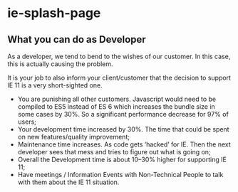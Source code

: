 # ie-splash-page

## What you can do as Developer

As a developer, we tend to bend to the wishes of our customer. In this case, this is actually causing the problem.

It is your job to also inform your client/customer that the decision to support IE 11 is a very short-sighted one.

- You are punishing all other customers. Javascript would need to be compiled to ES5 instead of ES 6 which increases the bundle size in some cases by 30%. So a significant performance decrease for 97% of users;
- Your development time increased by 30%. The time that could be spent on new features/quality improvement;
- Maintenance time increases. As code gets ‘hacked’ for IE. Then the next developer sees that mess and tries to figure out what is going on;
- Overall the Development time is about 10–30% higher for supporting IE 11;
- Have meetings / Information Events with Non-Technical People to talk with them about the IE 11 situation.